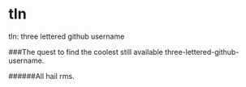 # tln
tln: three lettered github username

###The quest to find the coolest still available three-lettered-github-username.

######All hail rms.
